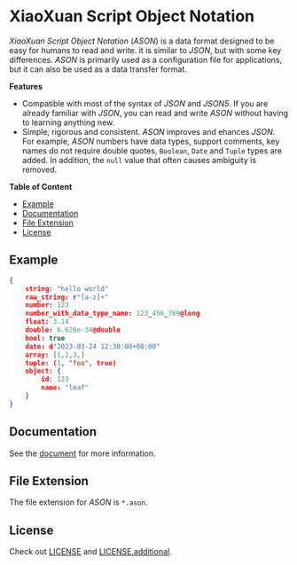 # XiaoXuan Script Object Notation

_XiaoXuan Script Object Notation_ (_ASON_) is a data format designed to be easy for humans to read and write. it is similar to _JSON_, but with some key differences. _ASON_ is primarily used as a configuration file for applications, but it can also be used as a data transfer format.

**Features**

- Compatible with most of the syntax of _JSON_ and _JSON5_.
  If you are already familiar with _JSON_, you can read and write _ASON_ without having to learning anything new.
- Simple, rigorous and consistent.
  _ASON_ improves and ehances _JSON_. For example, _ASON_ numbers have data types, support comments, key names do not require double quotes, `Boolean`, `Date` and `Tuple` types are added. In addition, the `null` value that often causes ambiguity is removed.

**Table of Content**

<!-- @import "[TOC]" {cmd="toc" depthFrom=2 depthTo=6 orderedList=false} -->

<!-- code_chunk_output -->

- [Example](#example)
- [Documentation](#documentation)
- [File Extension](#file-extension)
- [License](#license)

<!-- /code_chunk_output -->

## Example

```json
{
    string: "hello world"
    raw_string: r"[a-z]+"
    number: 123
    number_with_data_type_name: 123_456_789@long
    float: 3.14
    double: 6.626e-34@double
    bool: true
    date: d"2023-03-24 12:30:00+08:00"
    array: [1,2,3,]
    tuple: (1, "foo", true)
    object: {
        id: 123
        name: "leaf"
    }
}
```

## Documentation

See the [document](https://hemashushu.github.io/works/xiaoxuan-script-object-notation) for more information.

## File Extension

The file extension for _ASON_ is `*.ason`.

## License

Check out [LICENSE](./LICENSE) and [LICENSE.additional](./LICENSE.additional).
